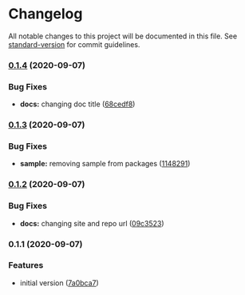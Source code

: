 # Changelog

All notable changes to this project will be documented in this file. See [standard-version](https://github.com/conventional-changelog/standard-version) for commit guidelines.

### [0.1.4](https://github.com/nsfilho/redis-locker/compare/v0.1.3...v0.1.4) (2020-09-07)


### Bug Fixes

* **docs:** changing doc title ([68cedf8](https://github.com/nsfilho/redis-locker/commit/68cedf8a233de6e48f9dde66e5808ccbd3805d5f))

### [0.1.3](https://github.com/nsfilho/redis-locker/compare/v0.1.2...v0.1.3) (2020-09-07)


### Bug Fixes

* **sample:** removing sample from packages ([1148291](https://github.com/nsfilho/redis-locker/commit/11482916e36cc5395853bca33bcdb35ddf46a40d))

### [0.1.2](https://github.com/nsfilho/redis-locker/compare/v0.1.1...v0.1.2) (2020-09-07)


### Bug Fixes

* **docs:** changing site and repo url ([09c3523](https://github.com/nsfilho/redis-locker/commit/09c35236fc48e1c63c9b8dd93661aaa5215757d1))

### 0.1.1 (2020-09-07)


### Features

* initial version ([7a0bca7](https://github.com/nsfilho/redis-locker/commit/7a0bca7337a9e13ab3f6303182536ba4f2527cf4))
